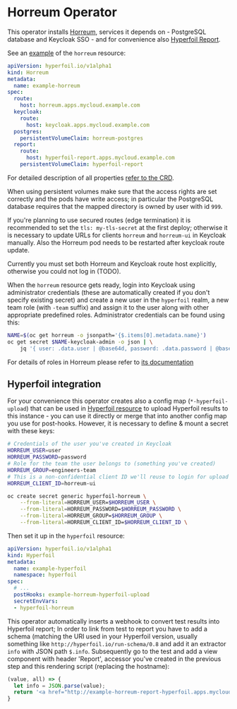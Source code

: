 # Horreum Operator

This operator installs [Horreum](https://github.com/Hyperfoil/Horreum), services it depends on - PostgreSQL database and Keycloak SSO - and for convenience also [Hyperfoil Report](https://github.com/Hyperfoil/report).

See an [example](deploy/crds/hyperfoil.io_v1alpha1_horreum_cr.yaml) of the `horreum` resource:

```yaml
apiVersion: hyperfoil.io/v1alpha1
kind: Horreum
metadata:
  name: example-horreum
spec:
  route:
    host: horreum.apps.mycloud.example.com
  keycloak:
    route:
      host: keycloak.apps.mycloud.example.com
  postgres:
    persistentVolumeClaim: horreum-postgres
  report:
    route:
      host: hyperfoil-report.apps.mycloud.example.com
    persistentVolumeClaim: hyperfoil-report
```

For detailed description of all properties [refer to the CRD](deploy/olm-catalog/horreum-operator/0.1.0/hyperfoil.io_horreums_crd.yaml).

When using persistent volumes make sure that the access rights are set correctly and the pods have write access; in particular the PostgreSQL database requires that the mapped directory is owned by user with id `999`.

If you're planning to use secured routes (edge termination) it is recommended to set the `tls: my-tls-secret` at the first deploy; otherwise it is necessary to update URLs for clients `horreum` and `horreum-ui` in Keycloak manually. Also the Horreum pod needs to be restarted after keycloak route update.

Currently you must set both Horreum and Keycloak route host explicitly, otherwise you could not log in (TODO).

When the `horreum` resource gets ready, login into Keycloak using administrator credentials (these are automatically created if you don't specify existing secret) and create a new user in the `hyperfoil` realm, a new team role (with `-team` suffix) and assign it to the user along with other appropriate predefined roles. Administrator credentials can be found using this:

```sh
NAME=$(oc get horreum -o jsonpath='{$.items[0].metadata.name}')
oc get secret $NAME-keycloak-admin -o json | \
    jq '{ user: .data.user | @base64d, password: .data.password | @base64d }'
```

For details of roles in Horreum please refer to [its documentation](https://github.com/Hyperfoil/Horreum)

## Hyperfoil integration

For your convenience this operator creates also a config map (`*-hyperfoil-upload`) that can be used in [Hyperfoil resource](https://github.com/Hyperfoil/hyperfoil-operator) to upload Hyperfoil results to this instance - you can use it directly or merge that into another config map you use for post-hooks. However, it is necessary to define & mount a secret with these keys:

```sh
# Credentials of the user you've created in Keycloak
HORREUM_USER=user
HORREUM_PASSWORD=password
# Role for the team the user belongs to (something you've created)
HORREUM_GROUP=engineers-team
# This is a non-confidential client ID we'll reuse to login for upload
HORREUM_CLIENT_ID=horreum-ui

oc create secret generic hyperfoil-horreum \
    --from-literal=HORREUM_USER=$HORREUM_USER \
    --from-literal=HORREUM_PASSWORD=$HORREUM_PASSWORD \
    --from-literal=HORREUM_GROUP=$HORREUM_GROUP \
    --from-literal=HORREUM_CLIENT_ID=$HORREUM_CLIENT_ID \
```

Then set it up in the `hyperfoil` resource:

```yaml
apiVersion: hyperfoil.io/v1alpha1
kind: Hyperfoil
metadata:
  name: example-hyperfoil
  namespace: hyperfoil
spec:
  # ...
  postHooks: example-horreum-hyperfoil-upload
  secretEnvVars:
  - hyperfoil-horreum
```

This operator automatically inserts a webhook to convert test results into Hyperfoil report; In order to link from test to report you have to add a schema (matching the URI used in your Hyperfoil version, usually something like `http://hyperfoil.io/run-schema/0.8` and add it an extractor `info` with JSON path `$.info`. Subsequently go to the test and add a view component with header 'Report', accessor you've created in the previous step and this rendering script (replacing the hostname):

```js
(value, all) => {
  let info = JSON.parse(value);
  return '<a href="http://example-horreum-report-hyperfoil.apps.mycloud.example.com/' + all.id + '-' + info.id +'-' + info.benchmark + '.html" target=_blank>Show</a>'
}
```